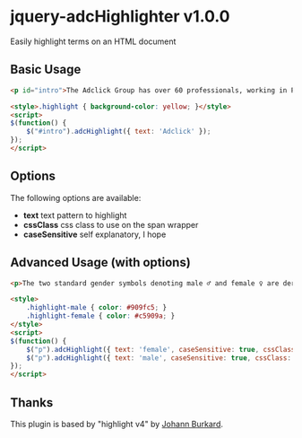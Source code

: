 jquery-adcHighlighter v1.0.0
=====================

Easily highlight terms on an HTML document

## Basic Usage

```html
<p id="intro">The Adclick Group has over 60 professionals, working in Portugal and Brasil, who follow the values that move us forward: passion, creativity, relevance and sustainability.</p>

<style>.highlight { background-color: yellow; }</style>
<script>
$(function() {
    $("#intro").adcHighlight({ text: 'Adclick' });
});
</script>
```

## Options

The following options are available:
- **text**  text pattern to highlight
- **cssClass**  css class to use on the span wrapper
- **caseSensitive** self explanatory, I hope

## Advanced Usage (with options)

```html
<p>The two standard gender symbols denoting male ♂ and female ♀ are derived from astrological symbols, denoting the classical planets Mars and Venus, respectively.</p>

<style>
    .highlight-male { color: #909fc5; }
    .highlight-female { color: #c5909a; }
</style>
<script>
$(function() {
    $("p").adcHighlight({ text: 'female', caseSensitive: true, cssClass: 'highlight-female' });
    $("p").adcHighlight({ text: 'male', caseSensitive: true, cssClass: 'highlight-male' });
});
</script>

```


## Thanks

This plugin is based by "highlight v4" by [Johann Burkard](http://johannburkard.de/blog/programming/javascript/highlight-javascript-text-higlighting-jquery-plugin.html).
